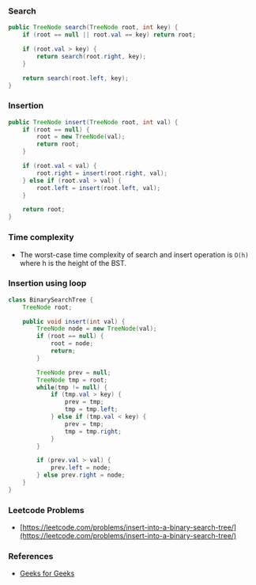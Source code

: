 ### Search
```java
public TreeNode search(TreeNode root, int key) {
	if (root == null || root.val == key) return root;

	if (root.val > key) {
		return search(root.right, key);
	}

	return search(root.left, key);
}
```

### Insertion
```java
public TreeNode insert(TreeNode root, int val) {
	if (root == null) {
		root = new TreeNode(val);
		return root;
	}

	if (root.val < val) {
		root.right = insert(root.right, val);
	} else if (root.val > val) {
		root.left = insert(root.left, val);
	}

	return root;
}
```

### Time complexity
- The worst-case time complexity of search and insert operation is `O(h)` where h is the height of the BST.

### Insertion using loop

```java
class BinarySearchTree {
	TreeNode root;

	public void insert(int val) {
		TreeNode node = new TreeNode(val);
		if (root == null) {
			root = node;
			return;
		}

		TreeNode prev = null;
		TreeNode tmp = root;
		while(tmp != null) {
			if (tmp.val > key) {
				prev = tmp;
				tmp = tmp.left;
			} else if (tmp.val < key) {
				prev = tmp;
				tmp = tmp.right;
			}
		}

		if (prev.val > val) {
			prev.left = node;
		} else prev.right = node;
	}
}
```

### Leetcode Problems
- [https://leetcode.com/problems/insert-into-a-binary-search-tree/](https://leetcode.com/problems/insert-into-a-binary-search-tree/)

### References
- [Geeks for Geeks](https://www.geeksforgeeks.org/binary-search-tree-set-1-search-and-insertion/)